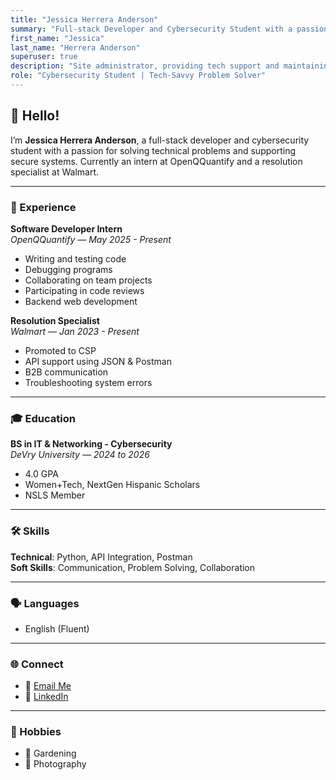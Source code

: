 ```yaml
---
title: "Jessica Herrera Anderson"
summary: "Full-stack Developer and Cybersecurity Student with a passion for problem-solving in IT systems."
first_name: "Jessica"
last_name: "Herrera Anderson"
superuser: true
description: "Site administrator, providing tech support and maintaining content updates for the portfolio."
role: "Cybersecurity Student | Tech-Savvy Problem Solver"
---
```


## 👋 Hello!

I’m **Jessica Herrera Anderson**, a full-stack developer and cybersecurity student with a passion for solving technical problems and supporting secure systems. Currently an intern at OpenQQuantify and a resolution specialist at Walmart.

---

### 💼 Experience

**Software Developer Intern**  
*OpenQQuantify — May 2025 - Present*  
- Writing and testing code  
- Debugging programs  
- Collaborating on team projects  
- Participating in code reviews  
- Backend web development

**Resolution Specialist**  
*Walmart — Jan 2023 - Present*  
- Promoted to CSP  
- API support using JSON & Postman  
- B2B communication  
- Troubleshooting system errors

---

### 🎓 Education

**BS in IT & Networking - Cybersecurity**  
*DeVry University — 2024 to 2026*  
- 4.0 GPA  
- Women+Tech, NextGen Hispanic Scholars  
- NSLS Member

---

### 🛠 Skills

**Technical**: Python, API Integration, Postman  
**Soft Skills**: Communication, Problem Solving, Collaboration

---

### 🗣 Languages

- English (Fluent)

---

### 🌐 Connect

- 📧 [Email Me](mailto:herrerajessica17@gmail.com)  
- 💼 [LinkedIn](https://www.linkedin.com/in/jessicaherreraanderson)

---

### 🎨 Hobbies

- 🌱 Gardening  
- 📸 Photography
